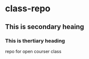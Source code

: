 # class-repo
## This is secondary heaing
### This is thertiary heading
repo for open courser class 
